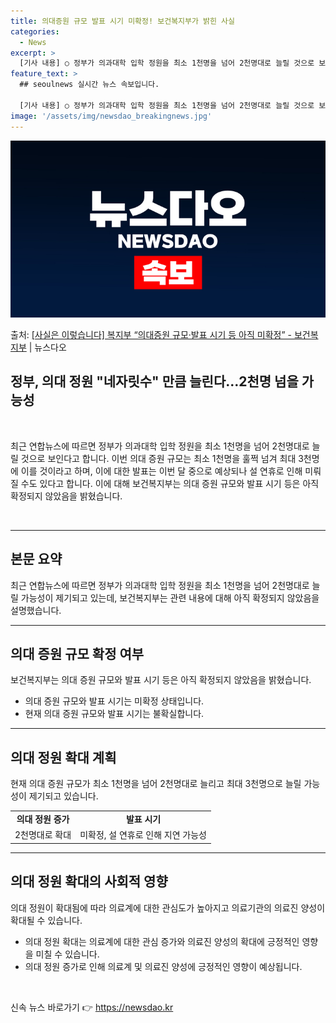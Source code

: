 ```yaml
---
title: 의대증원 규모 발표 시기 미확정! 보건복지부가 밝힌 사실
categories:
  - News
excerpt: >
  [기사 내용] ○ 정부가 의과대학 입학 정원을 최소 1천명을 넘어 2천명대로 늘릴 것으로 보여 - 이번 의대…
feature_text: >
  ## seoulnews 실시간 뉴스 속보입니다.

  [기사 내용] ○ 정부가 의과대학 입학 정원을 최소 1천명을 넘어 2천명대로 늘릴 것으로 보여 - 이번 의대…
image: '/assets/img/newsdao_breakingnews.jpg'
---
```


![뉴스다오 속보](/assets/img/newsdao_breakingnews.jpg)

<p>출처: <a href="https://newsdao.kr/3003" rel="dofollow">[사실은 이렇습니다] 복지부 “의대증원 규모·발표 시기 등 아직 미확정” - 보건복지부</a> | 뉴스다오</p>

<h2 data-ke-size="size26"><b>정부, 의대 정원 "네자릿수" 만큼 늘린다…2천명 넘을 가능성</b></h2>
<p data-ke-size="size16">&nbsp;</p>
<p data-ke-size="size16">최근 연합뉴스에 따르면 정부가 의과대학 입학 정원을 최소 1천명을 넘어 2천명대로 늘릴 것으로 보인다고 합니다. 이번 의대 증원 규모는 최소 1천명을 훌쩍 넘겨 최대 3천명에 이를 것이라고 하며, 이에 대한 발표는 이번 달 중으로 예상되나 설 연휴로 인해 미뤄질 수도 있다고 합니다. 이에 대해 보건복지부는 의대 증원 규모와 발표 시기 등은 아직 확정되지 않았음을 밝혔습니다.</p>
<p data-ke-size="size16">&nbsp;</p>
<hr>
<h2 data-ke-size="size26">본문 요약</h2>
<p data-ke-size="size16">최근 연합뉴스에 따르면 정부가 의과대학 입학 정원을 최소 1천명을 넘어 2천명대로 늘릴 가능성이 제기되고 있는데, 보건복지부는 관련 내용에 대해 아직 확정되지 않았음을 설명했습니다.</p>
<hr>
<h2 data-ke-size="size26">의대 증원 규모 확정 여부</h2>
<p data-ke-size="size16">보건복지부는 의대 증원 규모와 발표 시기 등은 아직 확정되지 않았음을 밝혔습니다.</p>
<ul>
  <li>의대 증원 규모와 발표 시기는 미확정 상태입니다.</li>
  <li>현재 의대 증원 규모와 발표 시기는 불확실합니다.</li>
</ul>
<hr>
<h2 data-ke-size="size26">의대 정원 확대 계획</h2>
<p data-ke-size="size16">현재 의대 증원 규모가 최소 1천명을 넘어 2천명대로 늘리고 최대 3천명으로 늘릴 가능성이 제기되고 있습니다.</p>
<table>
  <tr>
    <td style="text-align: center; height: 17px;"><b>의대 정원 증가</b></td>
    <td style="text-align: center; height: 17px;"><b>발표 시기</b></td>
  </tr>
  <tr>
    <td style="text-align: center; height: 17px;">2천명대로 확대</td>
    <td style="text-align: center; height: 17px;">미확정, 설 연휴로 인해 지연 가능성</td>
  </tr>
</table>
<hr>
<h2 data-ke-size="size26">의대 정원 확대의 사회적 영향</h2>
<p data-ke-size="size16">의대 정원이 확대됨에 따라 의료계에 대한 관심도가 높아지고 의료기관의 의료진 양성이 확대될 수 있습니다.</p>
<ul>
  <li>의대 정원 확대는 의료계에 대한 관심 증가와 의료진 양성의 확대에 긍정적인 영향을 미칠 수 있습니다.</li>
  <li>의대 정원 증가로 인해 의료계 및 의료진 양성에 긍정적인 영향이 예상됩니다.</li>
</ul>
<p data-ke-size="size16">&nbsp;</p> 

신속 뉴스 바로가기 👉 <a href="https://newsdao.kr" rel="dofollow">https://newsdao.kr</a>


